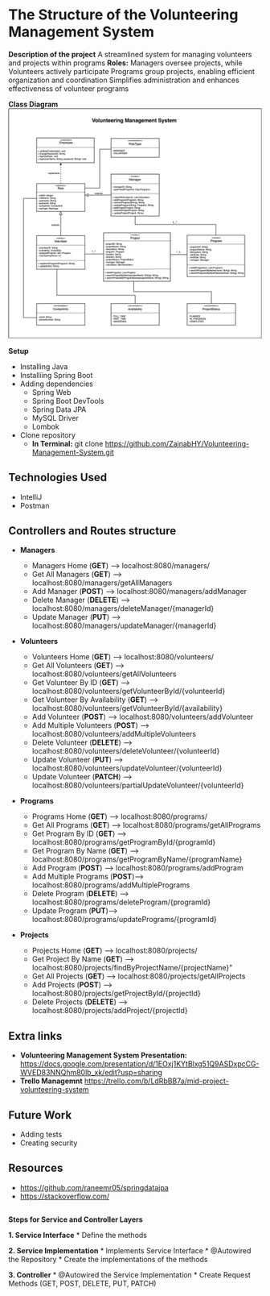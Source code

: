 # The Structure of the Volunteering Management System



**Description of the project**
A streamlined system for managing volunteers and projects within programs
**Roles:** Managers oversee projects, while Volunteers actively participate 
   Programs group projects, enabling efficient organization and coordination
Simplifies administration and enhances effectiveness of volunteer programs

**Class Diagram**
![alt text](https://github.com/ZainabHY/Volunteering-Management-System/blob/main/Volunteering%20Management%20System.png) 


**Setup**
* Installing Java
* Installiing Spring Boot
* Adding dependencies
   * Spring Web
   * Spring Boot DevTools
   * Spring Data JPA
   * MySQL Driver
   * Lombok
* Clone repository
   * **In Terminal:**
     git clone https://github.com/ZainabHY/Volunteering-Management-System.git

## Technologies Used
   * IntelliJ
   * Postman

## Controllers and Routes structure
   * **Managers**
     * Managers Home (**GET**) --> localhost:8080/managers/
     * Get All Managers (**GET**) --> localhost:8080/managers/getAllManagers
     * Add Manager (**POST**) --> localhost:8080/managers/addManager
     * Delete Manager (**DELETE**) --> localhost:8080/managers/deleteManager/{managerId}
     * Update Manager (**PUT**) --> localhost:8080/managers/updateManager/{managerId}
       
   * **Volunteers**
     * Volunteers Home (**GET**) --> localhost:8080/volunteers/
     * Get All Volunteers (**GET**) --> localhost:8080/volunteers/getAllVolunteers
     * Get Volunteer By ID (**GET**) --> localhost:8080/volunteers/getVolunteerById/{volunteerId}
     * Get Volunteer By Availability (**GET**) --> localhost:8080/volunteers/getVolunteerById/{availability}
     * Add Volunteer (**POST**) --> localhost:8080/volunteers/addVolunteer
     * Add Multiple Volunteers (**POST**) --> localhost:8080/volunteers/addMultipleVolunteers
     * Delete Volunteer (**DELETE**) --> localhost:8080/volunteers/deleteVolunteer/{volunteerId}
     * Update Volunteer (**PUT**) --> localhost:8080/volunteers/updateVolunteer/{volunteerId}
     * Update Volunteer (**PATCH**) --> localhost:8080/volunteers/partialUpdateVolunteer/{volunteerId}
    
   * **Programs**
     * Programs Home (**GET**) --> localhost:8080/programs/
     * Get All Programs (**GET**) --> localhost:8080/programs/getAllPrograms
     * Get Program By ID (**GET**) --> localhost:8080/programs/getProgramById/{programId}
     * Get Program By Name (**GET**) --> localhost:8080/programs/getProgramByName/{programName}
     * Add Program (**POST**) --> localhost:8080/programs/addProgram
     * Add Multiple Programs (**POST**)--> localhost:8080/programs/addMultiplePrograms
     * Delete Program (**DELETE**) --> localhost:8080/programs/deleteProgram/{programId}
     * Update Program (**PUT**)--> localhost:8080/programs/updatePrograms/{programId}
     
   * **Projects**
     * Projects Home (**GET**) --> localhost:8080/projects/
     * Get Project By Name (**GET**) --> localhost:8080/projects/findByProjectName/{projectName}"
     * Get All Projects (**GET**) --> localhost:8080/projects/getAllProjects
     * Add Projects (**POST**) --> localhost:8080/projects/getProjectById/{projectId}
     * Delete Projects (**DELETE**) --> localhost:8080/projects/addProject/{projectId}

## Extra links
   * **Volunteering Management System Presentation:**
   https://docs.google.com/presentation/d/1EOxj1KYtBlxg51Q9ASDxpcCG-WVED83NNQhm80lb_xk/edit?usp=sharing
   * **Trello Managemnt**
   https://trello.com/b/LdRbBB7a/mid-project-volunteering-system

## Future Work
   * Adding tests
   * Creating security

## Resources 
   * https://github.com/raneemr05/springdatajpa
   * https://stackoverflow.com/




## 


**Steps for Service and Controller Layers**

**1. Service Interface**
    * Define the methods

**2. Service Implementation**
    * Implements Service Interface
    * @Autowired the Repository
    * Create the implementations of the methods

**3. Controller**
    * @Autowired the Service Implementation
    * Create Request Methods (GET, POST, DELETE, PUT, PATCH)
